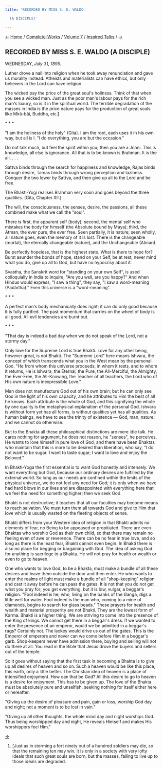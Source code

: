 ```yaml
---
title: 'RECORDED BY MISS S. E. WALDO

  (A DISCIPLE)'

---
```

<div>

[←](37_tuesday_july_30.htm) [Home](../../../index.htm) /
[Complete-Works](../../complete_works.htm) / [Volume
7](../volume_7_contents.htm) / [Inspired
Talks](inspired_talks_contents.htm) / [→](39_thursday_august_1.htm)

  

## RECORDED BY MISS S. E. WALDO (A DISCIPLE)

WEDNESDAY, *July 31, 1895*.

Luther drove a nail into religion when he took away renunciation and
gave us morality instead. Atheists and materialists can have ethics, but
only believers in the Lord can have religion.

The wicked pay the price of the great soul's holiness. Think of that
when you see a wicked man. Just as the poor man's labour pays for the
rich man's luxury, so is it in the spiritual world. The terrible
degradation of the masses in India is the price nature pays for the
production of great souls like Mirâ-bâi, Buddha, etc.[1](#fn1)

\*            \*            \*

"I am the holiness of the holy" (Gita). I am the root, each uses it in
his own way, but all is I. "I do everything, you are but the occasion."

Do not talk much, but feel the spirit within you; then you are a Jnani.
This is knowledge, all else is ignorance. All that is to be known is
Brahman. It is the all. . . .

Sattva binds through the search for happiness and knowledge, Rajas binds
through desire, Tamas binds through wrong perception and laziness.
Conquer the two lower by Sattva, and then give up all to the Lord and be
free.

The Bhakti-Yogi realises Brahman very soon and goes beyond the three
qualities. (Gita, Chapter XII.)

The will, the consciousness, the senses, desire, the passions, all these
combined make what we call the "soul".

There is first, the apparent self (body); second, the mental self who
mistakes the body for himself (the Absolute bound by Maya); third, the
Atman, the ever pure, the ever free. Seen partially, It is nature; seen
wholly, all nature goes, even the memory of it is lost. There is the
changeable (mortal), the eternally changeable (nature), and the
Unchangeable (Atman).

Be perfectly hopeless, that is the highest state. What is there to hope
for? Burst asunder the bonds of hope, stand on your Self, be at rest,
never mind what you do, give up all to God, but have no hypocrisy about
it.

Svastha, the Sanskrit word for "standing on your own Self", is used
colloquially in India to inquire, "Are you well, are you happy?" And
when Hindus would express, "I saw a thing", they say, "I saw a
word-meaning (Padârtha)." Even this universe is a "word-meaning".

\*            \*            \*

A perfect man's body mechanically does right; it can do only good
because it is fully purified. The past momentum that carries on the
wheel of body is all good. All evil tendencies are burnt out.

\*            \*            \*

"That day is indeed a bad day when we do not speak of the Lord, not a
stormy day."

Only love for the Supreme Lord is true Bhakti. Love for any other being,
however great, is not Bhakti. The "Supreme Lord" here means Ishvara, the
concept of which transcends what you in the West mean by the personal
God. "He from whom this universe proceeds, in whom it rests, and to whom
it returns, He is Ishvara, the Eternal, the Pure, the All-Merciful, the
Almighty, the Ever-Free, the All-Knowing, the Teacher of all teachers,
the Lord who of His own nature is inexpressible Love."

Man does not manufacture God out of his own brain; but he can only see
God in the light of his own capacity, and he attributes to Him the best
of all he knows. Each attribute is the whole of God, and this signifying
the whole by one quality is the metaphysical explanation of the personal
God. Ishvara is without form yet has all forms, is without qualities yet
has all qualities. As human beings, we have to see the trinity of
existence — God, man, nature; and we cannot do otherwise.

But to the Bhakta all these philosophical distinctions are mere idle
talk. He cares nothing for argument, he does not reason, he "senses", he
perceives. He wants to love himself in pure love of God, and there have
been Bhaktas who maintain that this is more to be desired than
liberation, who say, "I do not want to *be*  sugar. I want to taste
sugar; I want to love and enjoy the Beloved."

In Bhakti-Yoga the first essential is to want God honestly and
intensely. We want everything but God, because our ordinary desires are
fulfilled by the external world. So long as our needs are confined
within the limits of the physical universe, we do not feel any need for
God; it is only when we have had hard blows in our lives and are
disappointed with everything here that we feel the need for something
higher; then we seek God.

Bhakti is not destructive; it teaches that all our faculties may become
means to reach salvation. We must turn them all towards God and give to
Him that love which is usually wasted on the fleeting objects of sense.

Bhakti differs from your Western idea of religion in that Bhakti admits
no elements of fear, no Being to be appeased or propitiated. There are
even Bhaktas who worship God as their own child, so that there may
remain no feeling even of awe or reverence. There can be no fear in true
love, and so long as there is the least fear, Bhakti cannot even begin.
In Bhakti there is also no place for begging or bargaining with God. The
idea of asking God for anything is sacrilege to a Bhakta. He will not
pray for health or wealth or even to go to heaven.

One who wants to love God, to be a Bhakta, must make a bundle of all
these desires and leave them outside the door and then enter. He who
wants to enter the realms of light must make a bundle of all
"shop-keeping" religion and cast it away before he can pass the gates.
It is not that you do not get what you pray for; you get everything, but
it is low, vulgar, a beggar's religion. "Fool indeed is he, who, living
on the banks of the Ganga, digs a little well for water. Fool indeed is
the man who, coming to a mine of diamonds, begins to search for glass
beads." These prayers for health and wealth and material prosperity are
not Bhakti. They are the lowest form of Karma. Bhakti is a higher thing.
We are striving to come into the presence of the King of kings. We
cannot get there in a beggar's dress. If we wanted to enter the presence
of an emperor, would we be admitted in a beggar's rags? Certainly not.
The lackey would drive us out of the gates. This is the Emperor of
emperors and never can we come before Him in a beggar's garb.
Shop-keepers never have admission there, buying and selling will not do
there at all. You read in the Bible that Jesus drove the buyers and
sellers out of the temple.

So it goes without saying that the first task in becoming a Bhakta is to
give up all desires of heaven and so on. Such a heaven would be like
this place, this earth, only a little better. The Christian idea of
heaven is a place of intensified enjoyment. How can that be God? All
this desire to go to heaven is a desire for enjoyment. This has to be
given up. The love of the Bhakta must be absolutely pure and unselfish,
seeking nothing for itself either here or hereafter.

"Giving up the desire of pleasure and pain, gain or loss, worship God
day and night; not a moment is to be lost in vain."

"Giving up all other thoughts, the whole mind day and night worships
God. Thus being worshipped day and night, He reveals Himself and makes
His worshippers feel Him."

[→](39_thursday_august_1.htm)

</div>

1.  [^](#txt1)Just as in storming a fort ninety out of a hundred
    soldiers may die, so that the remaining ten may win. It is only in a
    society with very lofty ideals that such great souls are born, but
    the masses, failing to live up to those ideals are degraded.
